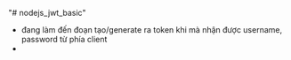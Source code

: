 "# nodejs_jwt_basic" 

- đang làm đến đoạn tạo/generate ra token khi mà nhận được username, password từ phía client
-  










